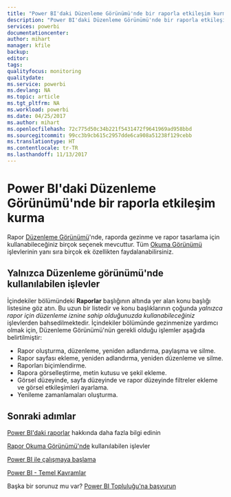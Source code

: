 ```yaml
---
title: "Power BI'daki Düzenleme Görünümü'nde bir raporla etkileşim kurma"
description: "Power BI'daki Düzenleme Görünümü'nde bir raporla etkileşim kurma"
services: powerbi
documentationcenter: 
author: mihart
manager: kfile
backup: 
editor: 
tags: 
qualityfocus: monitoring
qualitydate: 
ms.service: powerbi
ms.devlang: NA
ms.topic: article
ms.tgt_pltfrm: NA
ms.workload: powerbi
ms.date: 04/25/2017
ms.author: mihart
ms.openlocfilehash: 72c775d50c34b221f5431472f9641969ad958bbd
ms.sourcegitcommit: 99cc3b9cb615c2957dde6ca908a51238f129cebb
ms.translationtype: HT
ms.contentlocale: tr-TR
ms.lasthandoff: 11/13/2017
---
```

# <a name="interact-with-a-report-in-editing-view-in-power-bi"></a>Power BI'daki Düzenleme Görünümü'nde bir raporla etkileşim kurma
Rapor [Düzenleme Görünümü](service-reading-view-and-editing-view.md)'nde, raporda gezinme ve rapor tasarlama için kullanabileceğiniz birçok seçenek mevcuttur. Tüm [Okuma Görünümü](service-interact-with-a-report-in-reading-view.md) işlevlerinin yanı sıra birçok ek özellikten faydalanabilirsiniz.

## <a name="functionality-only-available-in-editing-view"></a>Yalnızca Düzenleme görünümü'nde kullanılabilen işlevler
İçindekiler bölümündeki **Raporlar** başlığının altında yer alan konu başlığı listesine göz atın. Bu uzun bir listedir ve konu başlıklarının çoğunda *yalnızca rapor için düzenleme iznine sahip olduğunuzda kullanabileceğiniz* işlevlerden bahsedilmektedir.  İçindekiler bölümünde gezinmenize yardımcı olmak için, Düzenleme Görünümü'nün gerekli olduğu işlemler aşağıda belirtilmiştir:

* Rapor oluşturma, düzenleme, yeniden adlandırma, paylaşma ve silme.
* Rapor sayfası ekleme, yeniden adlandırma, yeniden düzenleme ve silme.
* Raporları biçimlendirme.
* Rapora görselleştirme, metin kutusu ve şekil ekleme.
* Görsel düzeyinde, sayfa düzeyinde ve rapor düzeyinde filtreler ekleme ve görsel etkileşimleri ayarlama.
* Yenileme zamanlamaları oluşturma.

## <a name="next-steps"></a>Sonraki adımlar
[Power BI'daki raporlar](service-reports.md) hakkında daha fazla bilgi edinin

[Rapor Okuma Görünümü'nde](service-interact-with-a-report-in-reading-view.md) kullanılabilen işlevler

[Power BI ile çalışmaya başlama](service-get-started.md)

[Power BI - Temel Kavramlar](service-basic-concepts.md)

Başka bir sorunuz mu var? [Power BI Topluluğu'na başvurun](http://community.powerbi.com/)

